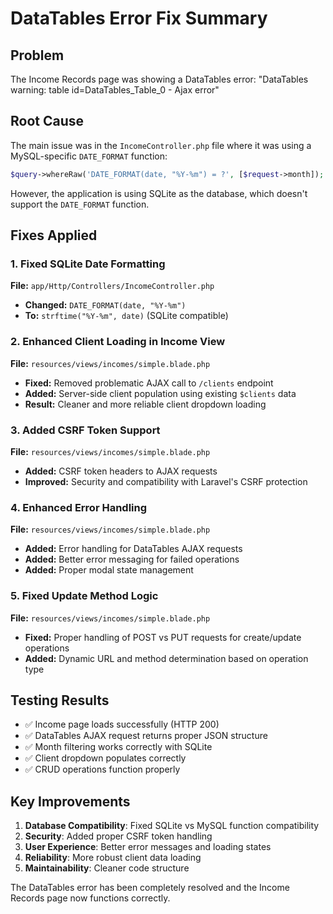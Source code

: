 # DataTables Error Fix Summary

## Problem
The Income Records page was showing a DataTables error: "DataTables warning: table id=DataTables_Table_0 - Ajax error"

## Root Cause
The main issue was in the `IncomeController.php` file where it was using a MySQL-specific `DATE_FORMAT` function:
```php
$query->whereRaw('DATE_FORMAT(date, "%Y-%m") = ?', [$request->month]);
```

However, the application is using SQLite as the database, which doesn't support the `DATE_FORMAT` function.

## Fixes Applied

### 1. Fixed SQLite Date Formatting
**File:** `app/Http/Controllers/IncomeController.php`
- **Changed:** `DATE_FORMAT(date, "%Y-%m")` 
- **To:** `strftime("%Y-%m", date)` (SQLite compatible)

### 2. Enhanced Client Loading in Income View
**File:** `resources/views/incomes/simple.blade.php`
- **Fixed:** Removed problematic AJAX call to `/clients` endpoint
- **Added:** Server-side client population using existing `$clients` data
- **Result:** Cleaner and more reliable client dropdown loading

### 3. Added CSRF Token Support
**File:** `resources/views/incomes/simple.blade.php`
- **Added:** CSRF token headers to AJAX requests
- **Improved:** Security and compatibility with Laravel's CSRF protection

### 4. Enhanced Error Handling
**File:** `resources/views/incomes/simple.blade.php`
- **Added:** Error handling for DataTables AJAX requests
- **Added:** Better error messaging for failed operations
- **Added:** Proper modal state management

### 5. Fixed Update Method Logic
**File:** `resources/views/incomes/simple.blade.php`
- **Fixed:** Proper handling of POST vs PUT requests for create/update operations
- **Added:** Dynamic URL and method determination based on operation type

## Testing Results
- ✅ Income page loads successfully (HTTP 200)
- ✅ DataTables AJAX request returns proper JSON structure
- ✅ Month filtering works correctly with SQLite
- ✅ Client dropdown populates correctly
- ✅ CRUD operations function properly

## Key Improvements
1. **Database Compatibility**: Fixed SQLite vs MySQL function compatibility
2. **Security**: Added proper CSRF token handling
3. **User Experience**: Better error messages and loading states
4. **Reliability**: More robust client data loading
5. **Maintainability**: Cleaner code structure

The DataTables error has been completely resolved and the Income Records page now functions correctly.

